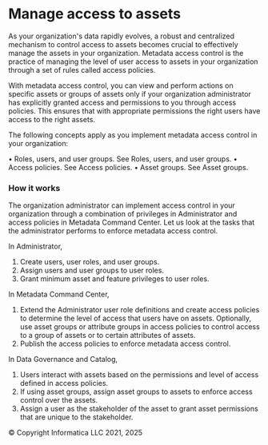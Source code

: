 # Manage access to assets

As your organization's data rapidly evolves, a robust and centralized mechanism to control access to assets becomes crucial to effectively manage the assets in your organization. Metadata access control is the practice of managing the level of user access to assets in your organization through a set of rules called access policies.

With metadata access control, you can view and perform actions on specific assets or groups of assets only if your organization administrator has explicitly granted access and permissions to you through access policies. This ensures that with appropriate permissions the right users have access to the right assets.

The following concepts apply as you implement metadata access control in your organization:

• Roles, users, and user groups. See Roles, users, and user groups.
• Access policies. See Access policies.
• Asset groups. See Asset groups.

### How it works

The organization administrator can implement access control in your organization through a combination of privileges in Administrator and access policies in Metadata Command Center. Let us look at the tasks that the administrator performs to enforce metadata access control.

In Administrator,

1. Create users, user roles, and user groups.
2. Assign users and user groups to user roles.
3. Grant minimum asset and feature privileges to user roles.

In Metadata Command Center,

1. Extend the Administrator user role definitions and create access policies to determine the level of access that users have on assets. Optionally, use asset groups or attribute groups in access policies to control access to a group of assets or to certain attributes of assets.
2. Publish the access policies to enforce metadata access control.

In Data Governance and Catalog,

1. Users interact with assets based on the permissions and level of access defined in access policies.
2. If using asset groups, assign asset groups to assets to enforce access control over the assets.
3. Assign a user as the stakeholder of the asset to grant asset permissions that are unique to the stakeholder.

© Copyright Informatica LLC 2021, 2025
